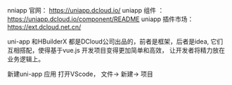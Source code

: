 nniapp 官网：
https://uniapp.dcloud.io/
uniapp 组件 ：
https://uniapp.dcloud.io/component/README
uniapp 插件市场：
https://ext.dcloud.net.cn/

uni-app 和HBuilderX 都是DCloud公司出品的，前者是框架，后者是idea,
它们互相搭配，使得基于vue.js 开发项目变得更加简单和高效，
让开发者将精力放在业务逻辑上。

新建uni-app 应用
打开VScode， 文件-> 新建-> 项目